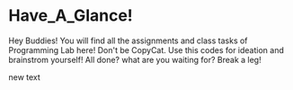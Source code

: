 # Have_A_Glance!
Hey Buddies!
You will find all the assignments and class tasks of Programming Lab here!
Don't be CopyCat. Use this codes for ideation and brainstrom yourself! 
All done? what are you waiting for? Break a leg!


new text
